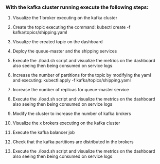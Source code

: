 ### With the kafka cluster running execute the following steps:

1. Visualize the 1 broker executing on the kafka cluster

2. Create the topic executing the command:
    kubectl create -f kafka/topics/shipping.yaml

3. Visualize the created topic on the dashboard

4. Deploy the queue-master and the shipping services

5. Execute the ./load.sh script and visualize the metrics on the dashboard also seeing then being consumed on service logs

6. Increase the number of partitions for the topic by modifying the yaml and executing:
    kubectl apply -f kafka/topics/shipping.yaml

7. Increase the number of replicas for queue-master service

8. Execute the ./load.sh script and visualize the metrics on the dashboard also seeing then being consumed on service logs

9. Modify the cluster to increase the number of kafka brokers

10. Visualize the x brokers executing on the kafka cluster

11. Execute the kafka balancer job 

12. Check that the kafka partitions are distributed in the brokers

13. Execute the ./load.sh script and visualize the metrics on the dashboard also seeing then being consumed on service logs